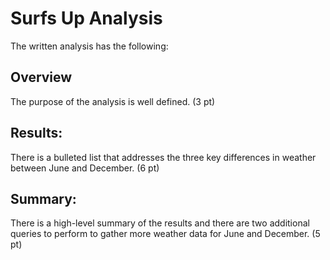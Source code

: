 # Surfs Up Analysis
The written analysis has the following:

## Overview

The purpose of the analysis is well defined. (3 pt)

## Results:

There is a bulleted list that addresses the three key differences in weather between June and December. (6 pt)

## Summary:

There is a high-level summary of the results and there are two additional queries to perform to gather more weather data for June and December. (5 pt)
